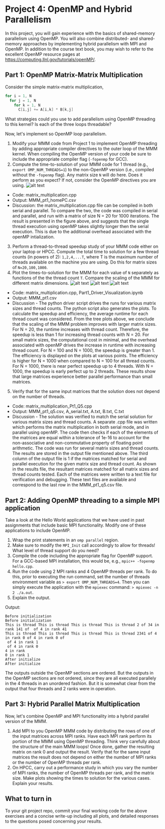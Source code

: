 # Project 4: OpenMP and Hybrid Parallelism 

In this project, you will gain experience with the basics of shared-memory parallelism using OpenMP. 
You will also combine distributed- and shared-memory approaches by implementing hybrid parallelism with MPI and OpenMP. 
In addition to the course text book, you may wish to refer to the excellent OpenMP resource pages at <https://computing.llnl.gov/tutorials/openMP/>.

## Part 1: OpenMP Matrix-Matrix Multiplication

Consider the simple matrix-matrix multiplication,

```C
for i = 1, N
  for j = 1, N
    for k = 1, N
      C[i,j] += A[i,k] * B[k,j]
```

What strategies could you use to add parallelism using OpenMP threading to this kernel? Is each of the three loops threadable?

Now, let's implement so OpenMP loop parallelism.

1. Modify your MMM code from Project 1 to implement OpenMP threading by adding appropriate compiler directives to the outer loop of the MMM kernel. When compiling the OpenMP version of your code be sure to include the appropriate compiler flag (`-fopenmp` for GCC).
2. Compute the time-to-solution of your MMM code for 1 thread (e.g., `export OMP_NUM_THREADS=1`) to the non-OpenMP version (i.e., compiled without the `-fopenmp` flag). Any matrix size `N` will do here. Does it perform as you expect? If not, consider the OpenMP directives you are using.
![alt text](Part_1/Serial_Vs_1Thread.jpg)
 - Code: matrix_multiplication.cpp
 - Output: MMM_pt1_homePC.csv
 - Discussion: the matrix_multiplication.cpp file can be compiled in both serial and parallel. To compare the two, the code was compiled in serial and parallel, and run with a matrix of size N = 20 for 1000 iterations. The result is presented in the figure above, and suggests that the single thread execution using openMP takes slightly longer then the serial execution. This is due to the additional overhead associated with the openMP intialization. 
3. Perform a thread-to-thread speedup study of your MMM code either on your laptop or HPCC. Compute the total time to solution for a few thread counts (in powers of 2): `1,2,4,...T`, where T is the maximum number of threads available on the machine you are using. Do this for matrix sizes of `N=20,100,1000`.
4. Plot the times-to-solution for the MMM for each value of `N` separately as functions of the the thread count `T`. Compare the scaling of the MMM for different matrix dimensions.
![alt text](Part_1/TimeVsThreads_N20.jpg)
![alt text](Part_1/TimeVsThreads_N100.jpg)
![alt text](Part_1/TimeVsThreads_N1000.jpg)

- Code: matrix_multiplication.cpp, Part1_Driver_Visualization.ipynb
- Output: MMM_pt1.csv 
- Discussion - The python driver script drives the runs for various matrix sizes and thread counts. The python script also generates the plots. To calculate the speedup and efficiency, the average runtime for each thread count was considered. From the tree plots above, we conclude that the scaling of the MMM problem improves with larger matrix sizes. For N = 20, the runtime increases with thread count. Therefore, the speedup is less than 1 for increasing thread counts with N = 20. For small matrix sizes, the computational cost in minimal, and the overhead associated with openMP drives the increase in runtime with increasing thread count. For N = 100 and N = 1000, the speedup is greater than 1. The efficiency is displayed on the plots at various points. The efficiency is higher for N = 1000 when compared to N = 100 for all thread counts. For N = 1000, there is near perfect speedup up to 4 threads. With N = 1000, the speedup is early perfect up to 2 threads. These results show that large matrices experience better parallel performance than small matrices. 

5. Verify that for the same input matrices that the solution does not depend on the number of threads.
 - Code: matrix_multiplication_Pt1_Q5.cpp
 - Output: MMM_pt1_q5.csv, A_serial.txt, A.txt, B.txt, C.txt
 - Discussion - The solution was verified to match the serial solution for various matrix sizes and thread counts. A separate .cpp file was written which performs the matrix multiplication in both serial mode, and in parallel using openMP. The code then checks if each of the elements of the matrices are equal within a tolerance of 1e-16 to account for the non-associative and non-commutative property of floating point arithmetic. The code was run for several matrix sizes and thread counts. The results are stored in the output file mentioned above. The third column of the output file is 1 if the matrices matched for serial and parallel execution for the given matrix size and thread count. As shown in the results file, the resultant matrices matched for all matrix sizes and thread counts tested. Each of the matrices were written to a text file for verification and debugging. These text files are available and correspond to the last row in the MMM_pt1_q5.csv file. 

## Part 2: Adding OpenMP threading to a simple MPI application

Take a look at the Hello World applications that we have used in past assignments that include basic MPI functionality. Modify one of these applications to include OpenMP. 

1. Wrap the print statements in an `omp parallel` region.
2. Make sure to modify the `MPI_Init` call accordingly to allow for threads! What level of thread support do you need?
3. Compile the code including the appropriate flag for OpenMP support. For a GCC-based MPI installation, this would be, e.g., `mpic++ -fopenmp hello.cpp`.
4. Run the code using 2 MPI ranks and 4 OpenMP threads per rank. To do this, prior to executing the run command, set the number of threads environment variable as `> export OMP_NUM_THREADS=4`. Then you can simply execute the application with the `mpiexec` command: `> mpiexec -n 2 ./a.out`.
5. Explain the output.

Output:

```
Before initialization
Before initialization
This is thread This is thread This is thread This is thread 2 of 34 in rank 141 of  of 4 in rank 41
This is thread This is thread This is thread This is thread 2341 of 4 in rank 0 of 4 in rank 0 of 
 of 4 in rank 1
 of 4 in rank 0
4 in rank 
0 in rank 1
After initialize
After initialize
```
The outputs outside the OpenMP sections are ordered. But the outputs in the OpenMP sections are not ordered, since they are all executed parallely in the 4 threads in an unordered fashion. But it is somewhat clear from the output that four threads and 2 ranks were in operation.

## Part 3: Hybrid Parallel Matrix Multiplication

Now, let's combine OpenMP and MPI functionality into a hybrid parallel version of the MMM. 

1. Add MPI to  you OpenMP MMM code by distributing the rows of one of the input matrices across MPI ranks. Have each MPI rank perform its portion of the MMM using OpenMP threading. Think very carefully about the structure of the main MMM loops! Once done, gather the resulting matrix on rank 0 and output the result. Verify that for the same input matrices the result does not depend on either the number of MPI ranks or the number of OpenMP threads per rank. 
2. On HPCC, carry out a performance study in which you vary the number of MPI ranks, the number of OpenMP threads per rank, and the matrix size. Make plots showing the times to solution for the various cases. Explain your results.

## What to turn in

To your git project repo, commit your final working code for the above exercises and a concise write-up including all plots, and detailed responses to the questions posed concerning your results. 
